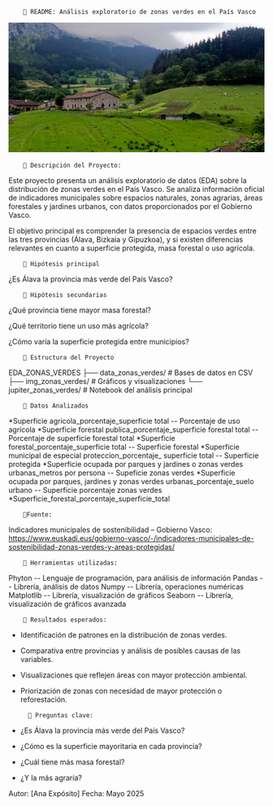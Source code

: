         🌿 README: Análisis exploratorio de zonas verdes en el País Vasco


![Vista del caserío Urrutia en Atxondo](/img_zonas_verdes/caserio_urrutia_atxondo_1-1.jpg)


        🌿 Descripción del Proyecto:

Este proyecto presenta un análisis exploratorio de datos (EDA) sobre la distribución de zonas verdes en el País Vasco. Se analiza información oficial de indicadores municipales sobre espacios naturales, zonas agrarias, áreas forestales y jardines urbanos, con datos proporcionados por el Gobierno Vasco.

El objetivo principal es comprender la presencia de espacios verdes entre las tres provincias (Álava, Bizkaia y Gipuzkoa), y si existen diferencias relevantes en cuanto a superficie protegida, masa forestal o uso agrícola.


        🌿 Hipótesis principal
¿Es Álava la provincia más verde del País Vasco? 


        🌿 Hipótesis secundarias

¿Qué provincia tiene mayor masa forestal?

¿Qué territorio tiene un uso más agrícola?

¿Cómo varía la superficie protegida entre municipios?


        🌿 Estructura del Proyecto

EDA_ZONAS_VERDES
├── data_zonas_verdes/                     # Bases de datos en CSV
├── img_zonas_verdes/                      # Gráficos y visualizaciones
└── jupiter_zonas_verdes/                  # Notebook del análisis principal


        🌿 Datos Analizados     

*Superficie agricola_porcentaje_superficie total -- Porcentaje de uso agrícola
*Superficie forestal publica_porcentaje_superficie forestal total -- Porcentaje de superficie forestal total
*Superficie forestal_porcentaje_superficie total -- Superficie forestal
*Superficie municipal de especial proteccion_porcentaje_ superficie total -- Superficie protegida
*Superficie ocupada por parques y jardines o zonas verdes urbanas_metros por persona -- Supeficie zonas verdes
*Superficie ocupada por parques, jardines y zonas verdes urbanas_porcentaje_suelo urbano -- Superficie porcentaje zonas verdes
*Superficie_forestal_porcentaje_superficie_total


        🌿Fuente:

Indicadores municipales de sostenibilidad – Gobierno Vasco:
https://www.euskadi.eus/gobierno-vasco/-/indicadores-municipales-de-sostenibilidad-zonas-verdes-y-areas-protegidas/


        🌿 Herramientas utilizadas:

Phyton -- Lenguaje de programación, para análisis de información
Pandas -- Librería, análisis de datos
Numpy -- Librería, operaciones numéricas
Matplotlib -- Librería, visualización de gráficos
Seaborn -- Librería, visualización de gráficos avanzada


        🌿 Resultados esperados:

- Identificación de patrones en la distribución de zonas verdes.
- Comparativa entre provincias y análisis de posibles causas de las variables.
- Visualizaciones que reflejen áreas con mayor protección ambiental.
- Priorización de zonas con necesidad de mayor protección o reforestación.


        🌿 Preguntas clave:

- ¿Es Álava la provincia más verde del País Vasco?
- ¿Cómo es la superficie mayoritaria en cada provincia?
- ¿Cuál tiene más masa forestal?
- ¿Y la más agraria?



Autor: [Ana Expósito]
Fecha: Mayo 2025